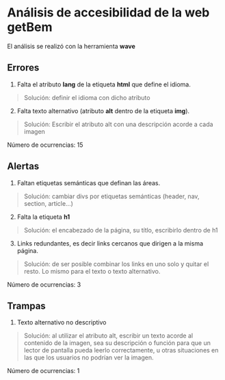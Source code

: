 # Análisis de accesibilidad de la web getBem

El análisis se realizó con la herramienta **wave**

## Errores

 1. Falta el atributo **lang** de la etiqueta **html** que define el idioma.
> Solución: definir el idioma con dicho atributo

 2. Falta texto alternativo (atributo **alt** dentro de la etiqueta **img**).
 > Solución: Escribir el atributo alt con una descripción acorde a cada imagen

 Número de ocurrencias: 15
 

## Alertas

 1. Faltan etiquetas semánticas que definan las áreas. 
> Solución: cambiar divs por etiquetas semánticas (header, nav, section, article...)

 2. Falta la etiqueta **h1**
 > Solución: el encabezado de la página, su títlo, escribirlo dentro de h1

 3. Links redundantes, es decir links cercanos que dirigen a la misma página.
> Solución: de ser posible combinar los links en uno solo y quitar el resto. Lo mismo para el texto o texto alternativo.

Número de ocurrencias: 3


## Trampas

1. Texto alternativo no descriptivo
 > Solución: al utilizar el atributo alt, escribir un texto acorde al contenido de la imagen, sea su descripción o función para que un lector de pantalla pueda leerlo correctamente, u otras situaciones en las que los usuarios no podrían ver la imagen.

Número de ocurrencias: 1
